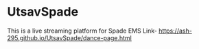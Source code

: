 # UtsavSpade
This is a live streaming platform for Spade EMS
Link- https://ash-295.github.io/UtsavSpade/dance-page.html
